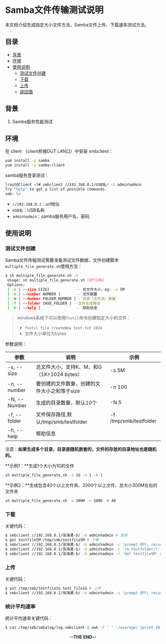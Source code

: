 # Samba文件传输测试说明

本文档介绍生成指定大小文件方法，Samba文件上传、下载速率测试方法。

## 目录

- [背景](#背景)
- [环境](#环境)
- [使用说明](#使用说明)
	- [测试文件创建](#测试文件创建)
	- [下载](#下载)
	- [上传](#上传)
	- [返回值](#返回值)

## 背景
1. Samba服务性能测试

## 环境
在 client （client桥接DUT LAN口）中安装 smbclient：
```sh
yum install -y samba
yum install -y samba-client
```

samba服务登录测试：
```sh
[root@Client ~]# smbclient //192.168.0.1/USB名/ -U admin%admin
Try "help" to get a list of possible commands.
smb: \> 
```
- `//192.168.0.1`：url地址
- `USB名`：USB名称
- `admin%admin`：samba服务用户名、密码


## 使用说明

### 测试文件创建

Samba文件传输测试需要准备测试文件数据，文件创建脚本`multiple_file_generate.sh`使用方法：

```sh
$ sh multiple_file_generate.sh -h
 Usage: sh multiple_file_generate.sh [OPTION]
 Options:
 [ -s | --size SIZE]            -- 总文件大小，eg: -s 5M
 [ -n | --number NUMBER ]       -- 文件数量
 [ -N | --Number FOLDER_NUMBER ] --目录（文件夹）数量
 [ -f | --folder SAVE_FOLDER ] --文件生成路径
 [ -h | --help ]                -- 帮助信息
```


> windows系统下可以使用`fsutil`命令创建指定大小的文件：
> - `fsutil file createNew test.txt 1024`  
> - 文件大小单位为bytes

参数说明：

|  参数  |   说明   |   示例   |
| ---- | ---- | ---- |
| -s, --size  |  总文件大小，支持K、M、和G（1K=1024 bytes）  |  -s 5M   |
| -n, --number  |   要创建的文件数量，创建的文件大小之和等于size   |  -n 100    |
| -N, --Number  |  生成的目录数量，默认10个  |  -N 5    |
| -f, --folder  |  文件保存路径,默认/tmp/smb/testfolder  | -f /tmp/smb/testfolder |
| -h, --help  |  帮助信息    |      |

注意：**如果生成多个目录，目录是随机嵌套的，文件的存放的目录地址也是随机的。**

**示例1：**生成1个大小为1G的文件

```sh
sh multiple_file_generate.sh -s 1G -n 1 -N 1
```

**示例2：**生成包含40个以上文件夹、2000个以上文件、总大小300M左右的文件夹
```sh
sh multiple_file_generate.sh -s 300M -n 2000 -N 40
```

### 下载

关键代码：
```sh
$ smbclient //192.168.0.1/张海勇-b/ -U admin%admin # 登录
$ get testfile5M /tmp/smb/testfile5M # 下载
$ smbclient //192.168.0.1/张海勇-b/ -U admin%admin -c 'prompt OFF; recurse ON; cd /testfolder/; lcd /tmp/smb/testfolder/; mget *' -l /tmp/smb/smbalog # 下载目录
$ smbclient //192.168.0.1/张海勇-b/ -U admin%admin -c 'rm testfolder/*' # 清空testfolder目录下的文件
$ smbclient //192.168.0.1/张海勇-b/ -U admin%admin -c 'del testfile5M' # 删除单个文件
```
### 上传
关键代码：
```sh
$ put /tmp/smb/testfile1G test_file1G # 上传
$ smbclient //192.168.0.1/张海勇-b/ -U admin%admin -c 'prompt OFF; recurse ON; cd /testfolder/; lcd /tmp/smb/testfolder/; mput *' -l /tmp/smb/smbalog # 上传目录
```

###  统计平均速率

统计平均速率关键代码：
```sh
$ cat /tmp/smb/smbalog/log.smbclient | awk -F ' ' '/average/ {print $9,$10}' | sed -e 's/)//g' | awk '{sum+=$1} END {print "Average rate is:", sum/NR, $2}'
```

<center><b>--THE END--<b></center>

